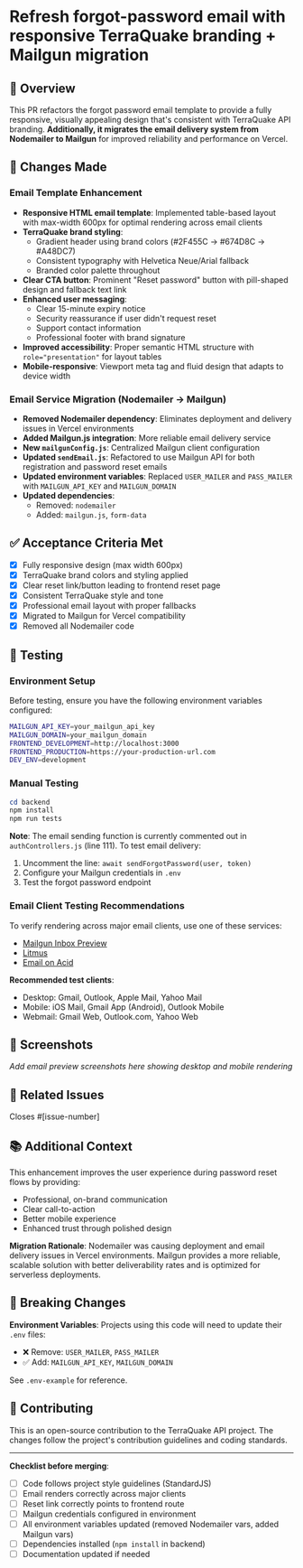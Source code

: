 # Refresh forgot-password email with responsive TerraQuake branding + Mailgun migration

## 🎯 Overview

This PR refactors the forgot password email template to provide a fully responsive, visually appealing design that's consistent with TerraQuake API branding. **Additionally, it migrates the email delivery system from Nodemailer to Mailgun** for improved reliability and performance on Vercel.

## 📝 Changes Made

### Email Template Enhancement
- **Responsive HTML email template**: Implemented table-based layout with max-width 600px for optimal rendering across email clients
- **TerraQuake brand styling**:
  - Gradient header using brand colors (#2F455C → #674D8C → #A48DC7)
  - Consistent typography with Helvetica Neue/Arial fallback
  - Branded color palette throughout
- **Clear CTA button**: Prominent "Reset password" button with pill-shaped design and fallback text link
- **Enhanced user messaging**:
  - Clear 15-minute expiry notice
  - Security reassurance if user didn't request reset
  - Support contact information
  - Professional footer with brand signature
- **Improved accessibility**: Proper semantic HTML structure with `role="presentation"` for layout tables
- **Mobile-responsive**: Viewport meta tag and fluid design that adapts to device width

### Email Service Migration (Nodemailer → Mailgun)
- **Removed Nodemailer dependency**: Eliminates deployment and delivery issues in Vercel environments
- **Added Mailgun.js integration**: More reliable email delivery service
- **New `mailgunConfig.js`**: Centralized Mailgun client configuration
- **Updated `sendEmail.js`**: Refactored to use Mailgun API for both registration and password reset emails
- **Updated environment variables**: Replaced `USER_MAILER` and `PASS_MAILER` with `MAILGUN_API_KEY` and `MAILGUN_DOMAIN`
- **Updated dependencies**: 
  - Removed: `nodemailer`
  - Added: `mailgun.js`, `form-data`

## ✅ Acceptance Criteria Met

- [x] Fully responsive design (max width 600px)
- [x] TerraQuake brand colors and styling applied
- [x] Clear reset link/button leading to frontend reset page
- [x] Consistent TerraQuake style and tone
- [x] Professional email layout with proper fallbacks
- [x] Migrated to Mailgun for Vercel compatibility
- [x] Removed all Nodemailer code

## 🧪 Testing

### Environment Setup
Before testing, ensure you have the following environment variables configured:

```bash
MAILGUN_API_KEY=your_mailgun_api_key
MAILGUN_DOMAIN=your_mailgun_domain
FRONTEND_DEVELOPMENT=http://localhost:3000
FRONTEND_PRODUCTION=https://your-production-url.com
DEV_ENV=development
```

### Manual Testing

```powershell
cd backend
npm install
npm run tests
```

**Note**: The email sending function is currently commented out in `authControllers.js` (line 111). To test email delivery:
1. Uncomment the line: `await sendForgotPassword(user, token)`
2. Configure your Mailgun credentials in `.env`
3. Test the forgot password endpoint

### Email Client Testing Recommendations

To verify rendering across major email clients, use one of these services:

- [Mailgun Inbox Preview](https://www.mailgun.com/)
- [Litmus](https://www.litmus.com/)
- [Email on Acid](https://www.emailonacid.com/)

**Recommended test clients**:

- Desktop: Gmail, Outlook, Apple Mail, Yahoo Mail
- Mobile: iOS Mail, Gmail App (Android), Outlook Mobile
- Webmail: Gmail Web, Outlook.com, Yahoo Web

## 📸 Screenshots

_Add email preview screenshots here showing desktop and mobile rendering_

## 🔗 Related Issues

Closes #[issue-number]

## 📚 Additional Context

This enhancement improves the user experience during password reset flows by providing:
- Professional, on-brand communication
- Clear call-to-action
- Better mobile experience
- Enhanced trust through polished design

**Migration Rationale**: Nodemailer was causing deployment and email delivery issues in Vercel environments. Mailgun provides a more reliable, scalable solution with better deliverability rates and is optimized for serverless deployments.

## 🔧 Breaking Changes

**Environment Variables**: Projects using this code will need to update their `.env` files:
- ❌ Remove: `USER_MAILER`, `PASS_MAILER`
- ✅ Add: `MAILGUN_API_KEY`, `MAILGUN_DOMAIN`

See `.env-example` for reference.

## 🤝 Contributing

This is an open-source contribution to the TerraQuake API project. The changes follow the project's contribution guidelines and coding standards.

---

**Checklist before merging**:

- [ ] Code follows project style guidelines (StandardJS)
- [ ] Email renders correctly across major clients
- [ ] Reset link correctly points to frontend route
- [ ] Mailgun credentials configured in environment
- [ ] All environment variables updated (removed Nodemailer vars, added Mailgun vars)
- [ ] Dependencies installed (`npm install` in backend)
- [ ] Documentation updated if needed
